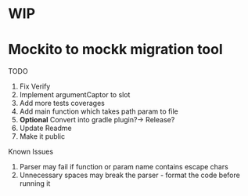 <h1>WIP</h1>
<h1>Mockito to mockk migration tool</h1>

TODO
1. Fix Verify
2. Implement argumentCaptor to slot
3. Add more tests coverages
4. Add main function which takes path param to file
5. **Optional** Convert into gradle plugin?-> Release?
6. Update Readme
7. Make it public

Known Issues

1. Parser may fail if function or param name contains escape chars
2. Unnecessary spaces may break the parser - format the code before running it